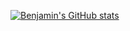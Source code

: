 [![Benjamin's GitHub stats](https://github-readme-stats.vercel.app/api?username=BenjaminOsmers&count_private=true)](https://github.com/anuraghazra/github-readme-stats)

<!--
**BenjaminOsmers/BenjaminOsmers** is a ✨ _special_ ✨ repository because its `README.md` (this file) appears on your GitHub profile.

Here are some ideas to get you started:

- 🔭 I’m currently working on ...
- 🌱 I’m currently learning ...
- 👯 I’m looking to collaborate on ...
- 🤔 I’m looking for help with ...
- 💬 Ask me about ...
- 📫 How to reach me: ...
- 😄 Pronouns: ...
- ⚡ Fun fact: ...
-->

